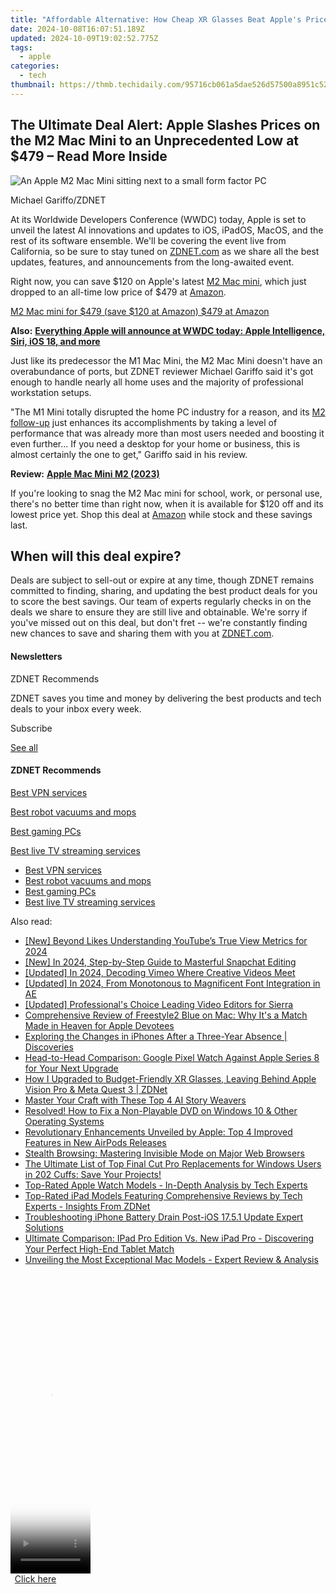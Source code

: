 ```yaml
---
title: "Affordable Alternative: How Cheap XR Glasses Beat Apple's Pricey Offering and Ended My Tech Regret"
date: 2024-10-08T16:07:51.189Z
updated: 2024-10-09T19:02:52.775Z
tags:
  - apple
categories:
  - tech
thumbnail: https://thmb.techidaily.com/95716cb061a5dae526d57500a8951c520e1cad5f6661b79a6595a67d8bfbaed5.jpg
---
```


## The Ultimate Deal Alert: Apple Slashes Prices on the M2 Mac Mini to an Unprecedented Low at $479 – Read More Inside

![An Apple M2 Mac Mini sitting next to a small form factor PC](https://www.zdnet.com/a/img/resize/7a52f37f82340bfb178d88c5dd5f88fe7215226c/2023/02/10/2c753b8c-6b35-4235-a2d0-003d2f7c4fa4/m2-mac-mini-review-size-comparison.jpg?auto=webp&width=1280)

Michael Gariffo/ZDNET

At its Worldwide Developers Conference (WWDC) today, Apple is set to unveil the latest AI innovations and updates to iOS, iPadOS, MacOS, and the rest of its software ensemble. We'll be covering the event live from California, so be sure to stay tuned on [ZDNET.com](https://www.zdnet.com/) as we share all the best updates, features, and announcements from the long-awaited event. 

Right now, you can save $120 on Apple's latest [M2 Mac mini](https://buy.geni.us/Proxy.ashx?TSID=368250&GR%5FURL=https%3A%2F%2Fwww.amazon.com%2Fdp%2FB0BSHGHGXR%3Ftag%3Dzd-buy-button-20%26ascsubtag%3D%5F%5FCOM%5FCLICK%5FID%5F%5F%7C331baa21-ab31-460b-a6ee-4bf8bd240395%7Cdtp&dtb=1), which just dropped to an all-time low price of $479 at [Amazon](https://buy.geni.us/Proxy.ashx?TSID=368250&GR%5FURL=https%3A%2F%2Fwww.amazon.com%2Fdp%2FB0BSHGHGXR%3Ftag%3Dzd-buy-button-20%26ascsubtag%3D%5F%5FCOM%5FCLICK%5FID%5F%5F%7C331baa21-ab31-460b-a6ee-4bf8bd240395%7Cdtp&dtb=1). 

[M2 Mac mini for $479 (save $120 at Amazon) $479 at Amazon](https://buy.geni.us/Proxy.ashx?TSID=368250&GR%5FURL=https%3A%2F%2Fwww.amazon.com%2Fdp%2FB0BSHGHGXR%3Ftag%3Dzd-buy-button-20%26ascsubtag%3D%5F%5FCOM%5FCLICK%5FID%5F%5F%7C331baa21-ab31-460b-a6ee-4bf8bd240395%7Cdtp&dtb=1)

**Also:** [**Everything Apple will announce at WWDC today: Apple Intelligence, Siri, iOS 18, and more**](https://www.zdnet.com/article/everything-apple-will-announce-at-wwdc-today-apple-intelligence-siri-ios-18-more/)

Just like its predecessor the M1 Mac Mini, the M2 Mac Mini doesn't have an overabundance of ports, but ZDNET reviewer Michael Gariffo said it's got enough to handle nearly all home uses and the majority of professional workstation setups. 

"The M1 Mini totally disrupted the home PC industry for a reason, and its [M2 follow-up](https://www.zdnet.com/article/apples-new-mac-mini-with-m2-chip-is-faster-more-capable-and-somehow-cheaper/) just enhances its accomplishments by taking a level of performance that was already more than most users needed and boosting it even further... If you need a desktop for your home or business, this is almost certainly the one to get," Gariffo said in his review. 

**Review:** [**Apple Mac Mini M2 (2023)**](https://www.zdnet.com/article/apple-mac-mini-2023-review/)

If you're looking to snag the M2 Mac mini for school, work, or personal use, there's no better time than right now, when it is available for $120 off and its lowest price yet. Shop this deal at [Amazon](https://buy.geni.us/Proxy.ashx?TSID=368250&GR%5FURL=https%3A%2F%2Fwww.amazon.com%2Fdp%2FB0BSHGHGXR%3Ftag%3Dzd-buy-button-20%26ascsubtag%3D%5F%5FCOM%5FCLICK%5FID%5F%5F%7C331baa21-ab31-460b-a6ee-4bf8bd240395%7Cdtp&dtb=1) while stock and these savings last. 

## When will this deal expire?

Deals are subject to sell-out or expire at any time, though ZDNET remains committed to finding, sharing, and updating the best product deals for you to score the best savings. Our team of experts regularly checks in on the deals we share to ensure they are still live and obtainable. We're sorry if you've missed out on this deal, but don't fret -- we're constantly finding new chances to save and sharing them with you at [ZDNET.com](https://www.zdnet.com/). 

#### Newsletters

ZDNET Recommends

ZDNET saves you time and money by delivering the best products and tech deals to your inbox every week.

 Subscribe

[See all](https://www.zdnet.com/newsletters/)

#### **ZDNET** Recommends

[Best VPN services](https://www.zdnet.com/article/best-vpn/ "Best VPN services")

[Best robot vacuums and mops](https://www.zdnet.com/article/best-robot-vacuum-mop/ "Best robot vacuums and mops")

[Best gaming PCs](https://www.zdnet.com/article/best-gaming-pc/ "Best gaming PCs")

[Best live TV streaming services](https://www.zdnet.com/article/best-live-tv-streaming-service/ "Best live TV streaming services")

* [Best VPN services](https://www.zdnet.com/article/best-vpn/ "Best VPN services")
* [Best robot vacuums and mops](https://www.zdnet.com/article/best-robot-vacuum-mop/ "Best robot vacuums and mops")
* [Best gaming PCs](https://www.zdnet.com/article/best-gaming-pc/ "Best gaming PCs")
* [Best live TV streaming services](https://www.zdnet.com/article/best-live-tv-streaming-service/ "Best live TV streaming services")

<ins class="adsbygoogle"
     style="display:block"
     data-ad-format="autorelaxed"
     data-ad-client="ca-pub-7571918770474297"
     data-ad-slot="1223367746"></ins>

<ins class="adsbygoogle"
     style="display:block"
     data-ad-client="ca-pub-7571918770474297"
     data-ad-slot="8358498916"
     data-ad-format="auto"
     data-full-width-responsive="true"></ins>

<span class="atpl-alsoreadstyle">Also read:</span>
<div><ul>
<li><a href="https://facebook-video-footage.techidaily.com/new-beyond-likes-understanding-youtubes-true-view-metrics-for-2024/"><u>[New] Beyond Likes Understanding YouTube’s True View Metrics for 2024</u></a></li>
<li><a href="https://snapchat-videos.techidaily.com/new-in-2024-step-by-step-guide-to-masterful-snapchat-editing/"><u>[New] In 2024, Step-by-Step Guide to Masterful Snapchat Editing</u></a></li>
<li><a href="https://vimeo-videos.techidaily.com/updated-in-2024-decoding-vimeo-where-creative-videos-meet/"><u>[Updated] In 2024, Decoding Vimeo Where Creative Videos Meet</u></a></li>
<li><a href="https://vp-tips.techidaily.com/updated-in-2024-from-monotonous-to-magnificent-font-integration-in-ae/"><u>[Updated] In 2024, From Monotonous to Magnificent Font Integration in AE</u></a></li>
<li><a href="https://extra-support.techidaily.com/updated-professionals-choice-leading-video-editors-for-sierra/"><u>[Updated] Professional's Choice Leading Video Editors for Sierra</u></a></li>
<li><a href="https://buynow-info.techidaily.com/comprehensive-review-of-freestyle2-blue-on-mac-why-its-a-match-made-in-heaven-for-apple-devotees/"><u>Comprehensive Review of Freestyle2 Blue on Mac: Why It's a Match Made in Heaven for Apple Devotees</u></a></li>
<li><a href="https://tech-hub.techidaily.com/exploring-the-changes-in-iphones-after-a-three-year-absence-discoveries/"><u>Exploring the Changes in iPhones After a Three-Year Absence | Discoveries</u></a></li>
<li><a href="https://tech-hub.techidaily.com/head-to-head-comparison-google-pixel-watch-against-apple-series-8-for-your-next-upgrade/"><u>Head-to-Head Comparison: Google Pixel Watch Against Apple Series 8 for Your Next Upgrade</u></a></li>
<li><a href="https://tech-hub.techidaily.com/how-i-upgraded-to-budget-friendly-xr-glasses-leaving-behind-apple-vision-pro-and-meta-quest-3-zdnet/"><u>How I Upgraded to Budget-Friendly XR Glasses, Leaving Behind Apple Vision Pro & Meta Quest 3 | ZDNet</u></a></li>
<li><a href="https://tech-savvy.techidaily.com/master-your-craft-with-these-top-4-ai-story-weavers/"><u>Master Your Craft with These Top 4 AI Story Weavers</u></a></li>
<li><a href="https://eaxpv-info.techidaily.com/resolved-how-to-fix-a-non-playable-dvd-on-windows-10-and-other-operating-systems/"><u>Resolved! How to Fix a Non-Playable DVD on Windows 10 & Other Operating Systems</u></a></li>
<li><a href="https://tech-hub.techidaily.com/revolutionary-enhancements-unveiled-by-apple-top-4-improved-features-in-new-airpods-releases/"><u>Revolutionary Enhancements Unveiled by Apple: Top 4 Improved Features in New AirPods Releases</u></a></li>
<li><a href="https://techtrends.techidaily.com/stealth-browsing-mastering-invisible-mode-on-major-web-browsers/"><u>Stealth Browsing: Mastering Invisible Mode on Major Web Browsers</u></a></li>
<li><a href="https://win11-tips.techidaily.com/the-ultimate-list-of-top-final-cut-pro-replacements-for-windows-users-in-202-cuffs-save-your-projects/"><u>The Ultimate List of Top Final Cut Pro Replacements for Windows Users in 202 Cuffs: Save Your Projects!</u></a></li>
<li><a href="https://tech-hub.techidaily.com/top-rated-apple-watch-models-in-depth-analysis-by-tech-experts/"><u>Top-Rated Apple Watch Models - In-Depth Analysis by Tech Experts</u></a></li>
<li><a href="https://tech-hub.techidaily.com/top-rated-ipad-models-featuring-comprehensive-reviews-by-tech-experts-insights-from-zdnet/"><u>Top-Rated iPad Models Featuring Comprehensive Reviews by Tech Experts - Insights From ZDNet</u></a></li>
<li><a href="https://tech-hub.techidaily.com/troubleshooting-iphone-battery-drain-post-ios-1751-update-expert-solutions/"><u>Troubleshooting iPhone Battery Drain Post-iOS 17.5.1 Update Expert Solutions</u></a></li>
<li><a href="https://tech-hub.techidaily.com/ultimate-comparison-ipad-pro-edition-vs-new-ipad-pro-discovering-your-perfect-high-end-tablet-match/"><u>Ultimate Comparison: IPad Pro Edition Vs. New iPad Pro - Discovering Your Perfect High-End Tablet Match</u></a></li>
<li><a href="https://tech-hub.techidaily.com/unveiling-the-most-exceptional-mac-models-expert-review-and-analysis/"><u>Unveiling the Most Exceptional Mac Models - Expert Review & Analysis</u></a></li>
</ul></div>

<!-- affiliate ads begin -->
<span id="1977004">
					<video width="128" height="480" style="cursor:pointer"
           poster="//a.impactradius-go.com/display-clicktoplayimage/1977004.png"
           onclick="if(!this.playClicked){this.play();this.setAttribute('controls',true);this.playClicked=true;}">
	   <source src="//a.impactradius-go.com/display-ad/22993-1977004">
	   <img src="//a.impactradius-go.com/display-clicktoplayimage/1977004.png" style="border: none; height: 100%; width: 100%; object-fit: contain">
	</video>
	<div style="width:80px;text-align:center"><a href="javascript:window.open(decodeURIComponent('https%3A%2F%2Fhomestyler.sjv.io%2Fc%2F5597632%2F1977004%2F22993'), '_blank');void(0);">Click here</a></div>
</span>
<img height="0" width="0" src="https://imp.pxf.io/i/5597632/1977004/22993" style="position:absolute;visibility:hidden;" border="0" />
<!-- affiliate ads end -->

